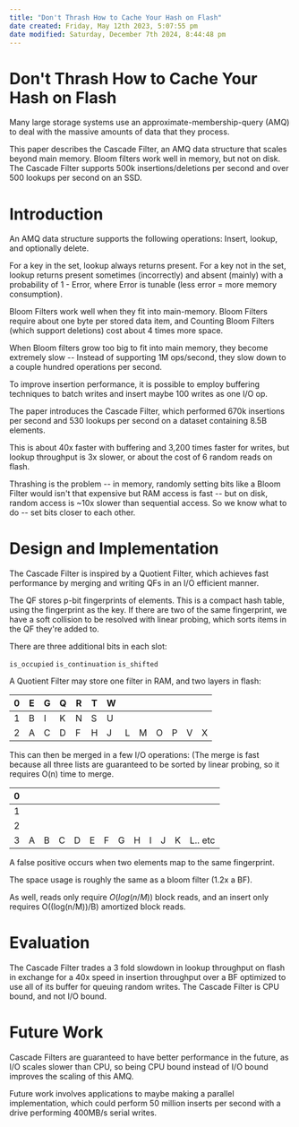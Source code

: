 ```yaml
---
title: "Don't Thrash How to Cache Your Hash on Flash"
date created: Friday, May 12th 2023, 5:07:55 pm
date modified: Saturday, December 7th 2024, 8:44:48 pm
---
```


# Don't Thrash How to Cache Your Hash on Flash

Many large storage systems use an approximate-membership-query (AMQ) to
deal with the massive amounts of data that they process.

This paper describes the Cascade Filter, an AMQ data structure that
scales beyond main memory. Bloom filters work well in memory, but not on
disk. The Cascade Filter supports 500k insertions/deletions per second
and over 500 lookups per second on an SSD.

# Introduction

An AMQ data structure supports the following operations: Insert, lookup,
and optionally delete. 

For a key in the set, lookup always returns present.
For a key not in the set, lookup returns present sometimes (incorrectly)
and absent (mainly) with a probability of 1 - Error, where Error is
tunable (less error = more memory consumption).

Bloom Filters work well when they fit into main-memory. Bloom Filters
require about one byte per stored data item, and Counting Bloom Filters
(which support deletions) cost about 4 times more space.

When Bloom filters grow too big to fit into main memory, they become
extremely slow -- Instead of supporting 1M ops/second, they slow down to
a couple hundred operations per second. 

To improve insertion performance, it is possible to employ buffering
techniques to batch writes and insert maybe 100 writes as one I/O op.

The paper introduces the Cascade Filter, which performed 670k insertions
per second and 530 lookups per second on a dataset containing 8.5B
elements.

This is about 40x faster with buffering and 3,200 times faster for
writes, but lookup throughput is 3x slower, or about the cost of 6
random reads on flash.

Thrashing is the problem -- in memory, randomly setting bits like a
Bloom Filter would isn't that expensive but RAM access is fast -- but on
disk, random access is ~10x slower than sequential access. So we know
what to do -- set bits closer to each other. 

# Design and Implementation

The Cascade Filter is inspired by a Quotient Filter, which achieves fast
performance by merging and writing QFs in an I/O efficient manner.

The QF stores p-bit fingerprints of elements. This is a compact hash
table, using the fingerprint as the key. If there are two of the same
fingerprint, we have a soft collision to be resolved with linear
probing, which sorts items in the QF they're added to.

There are three additional bits in each slot: 

`is_occupied`
`is_continuation`
`is_shifted`

A Quotient Filter may store one filter in RAM, and two layers in flash:

| 0   | E   | G   | Q   | R   | T   | W   |     |     |     |     |     |     |
| --- | --- | --- | --- | --- | --- | --- | --- | --- | --- | --- | --- | --- |
| 1   | B   | I   | K   | N   | S   | U   |     |     |     |     |     |     |
| 2   | A   | C   | D   | F   | H   | J   | L   | M   | O   | P   | V   | X   |

This can then be merged in a few I/O operations: (The merge is fast
because all three lists are guaranteed to be sorted by linear probing,
so it requires O(n) time to merge.

| 0 |   |   |   |   |   |   |   |   |   |   |   |         |
|---|---|---|---|---|---|---|---|---|---|---|---|---------|
| 1 |   |   |   |   |   |   |   |   |   |   |   |         |
| 2 |   |   |   |   |   |   |   |   |   |   |   |         |
| 3 | A | B | C | D | E | F | G | H | I | J | K | L.. etc |

A false positive occurs when two elements map to the same fingerprint.

The space usage is roughly the same as a bloom filter (1.2x a BF).

As well, reads only require $O(log(n/M))$ block reads, and an insert only
requires O((log(n/M))/B) amortized block reads.

# Evaluation

The Cascade Filter trades a 3 fold slowdown in lookup throughput on
flash in exchange for a 40x speed in insertion throughput over a BF
optimized to use all of its buffer for queuing random writes. The
Cascade Filter is CPU bound, and not I/O bound.

# Future Work

Cascade Filters are guaranteed to have better performance in the future,
as I/O scales slower than CPU, so being CPU bound instead of I/O bound
improves the scaling of this AMQ.

Future work involves applications to maybe making a parallel
implementation, which could perform 50 million inserts per second with a
drive performing 400MB/s serial writes.
